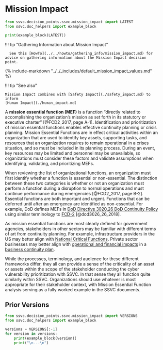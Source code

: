# Mission Impact

```python exec="true" idprefix=""
from ssvc.decision_points.ssvc.mission_impact import LATEST
from ssvc.doc_helpers import example_block

print(example_block(LATEST))
```

!!! tip "Gathering Information about Mission Impact"

      See this [HowTo](../../howto/gathering_info/mission_impact.md) for advice on gathering information about the Mission Impact decision point.

{% include-markdown "../../_includes/default_mission_impact_values.md" %}

!!! tip "See also"

    Mission Impact combines with [Safety Impact](./safety_impact.md) to inform 
    [Human Impact](./human_impact.md)

A **mission essential function (MEF)** is a function “directly related to accomplishing the organization’s mission as set forth in its statutory or executive charter” [@FCD2_2017, page A-1].
Identification and prioritization of mission essential functions enables effective continuity planning or crisis planning.
Mission Essential Functions are in effect critical activities within an organization that are used to identify key assets, supporting tasks, and resources that an organization requires to remain operational in a crises situation, and so must be included in its planning process.
During an event, key resources may be limited and personnel may be unavailable, so organizations must consider these factors and validate assumptions when identifying, validating, and prioritizing MEFs.

When reviewing the list of organizational functions, an organization must first identify whether a function is essential or non-essential.
The distinction between these two categories is whether or not an organization must perform a function during a disruption to normal operations and must continue performance during emergencies [@FCD2_2017, page B-2].
Essential functions are both important and urgent.
Functions that can be deferred until after an emergency are identified as non-essential.
For example, DoD defines MEFs in [DoD Directive 3020.26 DoD Continuity Policy](https://www.esd.whs.mil/Portals/54/Documents/DD/issuances/dodd/302026p.pdf) using similar terminology to [FCD-2](https://www.fema.gov/sites/default/files/2020-07/Federal_Continuity_Directive-2_June132017.pdf) [@dod3026_26_2018].

As mission essential functions are most clearly defined for government agencies, stakeholders in other sectors may be familiar with different terms of art from continuity planning.
For example, infrastructure providers in the US may better align with [National Critical Functions](https://www.cisa.gov/national-critical-functions).
Private sector businesses may better align with [operational and financial impacts](https://www.ready.gov/sites/default/files/2020-03/business-impact-analysis-worksheet.pdf) in a [business continuity plan](https://www.ready.gov/business-continuity-plan).

While the processes, terminology, and audience for these different frameworks differ, they all can provide a sense of the criticality of an asset or assets within the scope of the stakeholder conducting the cyber vulnerability prioritization with SSVC.
In that sense they all function quite similarly within SSVC. Organizations should use whatever is most appropriate for their stakeholder context, with Mission Essential Function analysis serving as a fully worked example in the SSVC documents.

## Prior Versions

```python exec="true" idprefix=""
from ssvc.decision_points.ssvc.mission_impact import VERSIONS
from ssvc.doc_helpers import example_block

versions = VERSIONS[:-1]
for version in versions:
    print(example_block(version))
    print("\n---\n")
```
